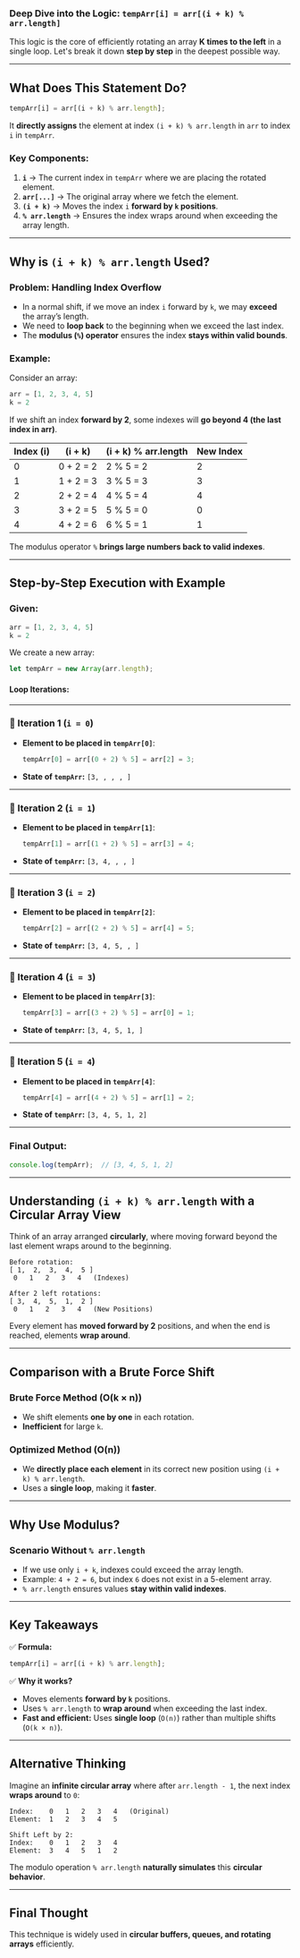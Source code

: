 ### **Deep Dive into the Logic: `tempArr[i] = arr[(i + k) % arr.length]`**  

This logic is the core of efficiently rotating an array **K times to the left** in a single loop. Let's break it down **step by step** in the deepest possible way.

---

## **What Does This Statement Do?**
```js
tempArr[i] = arr[(i + k) % arr.length];
```
It **directly assigns** the element at index `(i + k) % arr.length` in `arr` to index `i` in `tempArr`.

### **Key Components:**
1. **`i`** → The current index in `tempArr` where we are placing the rotated element.
2. **`arr[...]`** → The original array where we fetch the element.
3. **`(i + k)`** → Moves the index `i` **forward by `k` positions**.
4. **`% arr.length`** → Ensures the index wraps around when exceeding the array length.

---

## **Why is `(i + k) % arr.length` Used?**
### **Problem: Handling Index Overflow**
- In a normal shift, if we move an index `i` forward by `k`, we may **exceed** the array’s length.
- We need to **loop back** to the beginning when we exceed the last index.
- The **modulus (`%`) operator** ensures the index **stays within valid bounds**.

### **Example:**
Consider an array:
```js
arr = [1, 2, 3, 4, 5]
k = 2
```
If we shift an index **forward by 2**, some indexes will **go beyond 4 (the last index in arr)**.

| **Index (i)** | **(i + k)** | **(i + k) % arr.length** | **New Index** |
|--------------|------------|-----------------|--------------|
| 0            | 0 + 2 = 2  | 2 % 5 = 2       | 2 |
| 1            | 1 + 2 = 3  | 3 % 5 = 3       | 3 |
| 2            | 2 + 2 = 4  | 4 % 5 = 4       | 4 |
| 3            | 3 + 2 = 5  | 5 % 5 = 0       | 0 |
| 4            | 4 + 2 = 6  | 6 % 5 = 1       | 1 |

The modulus operator `%` **brings large numbers back to valid indexes**.

---

## **Step-by-Step Execution with Example**
### **Given:**
```js
arr = [1, 2, 3, 4, 5]
k = 2
```

We create a new array:
```js
let tempArr = new Array(arr.length);
```

#### **Loop Iterations:**
---
### **🔹 Iteration 1 (`i = 0`)**
- **Element to be placed in `tempArr[0]`**:
  ```js
  tempArr[0] = arr[(0 + 2) % 5] = arr[2] = 3;
  ```
- **State of `tempArr`:** `[3, , , , ]`

---
### **🔹 Iteration 2 (`i = 1`)**
- **Element to be placed in `tempArr[1]`**:
  ```js
  tempArr[1] = arr[(1 + 2) % 5] = arr[3] = 4;
  ```
- **State of `tempArr`:** `[3, 4, , , ]`

---
### **🔹 Iteration 3 (`i = 2`)**
- **Element to be placed in `tempArr[2]`**:
  ```js
  tempArr[2] = arr[(2 + 2) % 5] = arr[4] = 5;
  ```
- **State of `tempArr`:** `[3, 4, 5, , ]`

---
### **🔹 Iteration 4 (`i = 3`)**
- **Element to be placed in `tempArr[3]`**:
  ```js
  tempArr[3] = arr[(3 + 2) % 5] = arr[0] = 1;
  ```
- **State of `tempArr`:** `[3, 4, 5, 1, ]`

---
### **🔹 Iteration 5 (`i = 4`)**
- **Element to be placed in `tempArr[4]`**:
  ```js
  tempArr[4] = arr[(4 + 2) % 5] = arr[1] = 2;
  ```
- **State of `tempArr`:** `[3, 4, 5, 1, 2]`

---

### **Final Output:**
```js
console.log(tempArr);  // [3, 4, 5, 1, 2]
```

---

## **Understanding `(i + k) % arr.length` with a Circular Array View**
Think of an array arranged **circularly**, where moving forward beyond the last element wraps around to the beginning.

```
Before rotation:
[ 1,  2,  3,  4,  5 ]  
 0   1   2   3   4   (Indexes)

After 2 left rotations:
[ 3,  4,  5,  1,  2 ]  
 0   1   2   3   4   (New Positions)
```
Every element has **moved forward by 2** positions, and when the end is reached, elements **wrap around**.

---

## **Comparison with a Brute Force Shift**
### **Brute Force Method (O(k × n))**
- We shift elements **one by one** in each rotation.
- **Inefficient** for large `k`.

### **Optimized Method (O(n))**
- We **directly place each element** in its correct new position using `(i + k) % arr.length`.
- Uses a **single loop**, making it **faster**.

---

## **Why Use Modulus?**
### **Scenario Without `% arr.length`**
- If we use only `i + k`, indexes could exceed the array length.
- Example: `4 + 2 = 6`, but index `6` does not exist in a 5-element array.
- `% arr.length` ensures values **stay within valid indexes**.

---

## **Key Takeaways**
✅ **Formula:**
```js
tempArr[i] = arr[(i + k) % arr.length];
```
✅ **Why it works?**
- Moves elements **forward by `k`** positions.
- Uses `% arr.length` to **wrap around** when exceeding the last index.
- **Fast and efficient:** Uses **single loop** (`O(n)`) rather than multiple shifts (`O(k × n)`).  

---

## **Alternative Thinking**
Imagine an **infinite circular array** where after `arr.length - 1`, the next index **wraps around** to `0`:
```
Index:    0   1   2   3   4   (Original)
Element:  1   2   3   4   5  

Shift Left by 2:
Index:    0   1   2   3   4   
Element:  3   4   5   1   2  
```
The modulo operation `% arr.length` **naturally simulates** this **circular behavior**.

---

## **Final Thought**
This technique is widely used in **circular buffers, queues, and rotating arrays** efficiently.